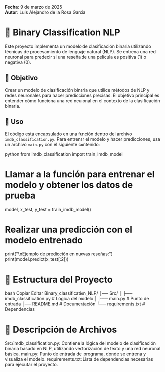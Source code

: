 **Fecha**: 9 de marzo de 2025  
**Autor**: Luis Alejandro de la Rosa García

# 📝 Binary Classification NLP

Este proyecto implementa un modelo de clasificación binaria utilizando técnicas de procesamiento de lenguaje natural (NLP). Se entrena una red neuronal para predecir si una reseña de una película es positiva (1) o negativa (0).

## 🎯 Objetivo  
Crear un modelo de clasificación binaria que utilice métodos de NLP y redes neuronales para hacer predicciones precisas. El objetivo principal es entender cómo funciona una red neuronal en el contexto de la clasificación binaria.

## 🚀 Uso  
El código está encapsulado en una función dentro del archivo `imdb_classification.py`. Para entrenar el modelo y hacer predicciones, usa un archivo `main.py` con el siguiente contenido:

python
from imdb_classification import train_imdb_model

# Llamar a la función para entrenar el modelo y obtener los datos de prueba
model, x_test, y_test = train_imdb_model()

# Realizar una predicción con el modelo entrenado
print("\nEjemplo de predicción en nuevas reseñas:")
print(model.predict(x_test[:2]))

# 📁 Estructura del Proyecto
bash
Copiar
Editar
Binary_classification_NLP/
│── Src/
│   ├── imdb_classification.py  # Lógica del modelo
│   ├── main.py  # Punto de entrada
│── README.md  # Documentación
└── requirements.txt  # Dependencias
# 📝 Descripción de Archivos
Src/imdb_classification.py: Contiene la lógica del modelo de clasificación binaria basado en NLP, utilizando vectorización de texto y una red neuronal básica.
main.py: Punto de entrada del programa, donde se entrena y visualiza el modelo.
requirements.txt: Lista de dependencias necesarias para ejecutar el proyecto.
